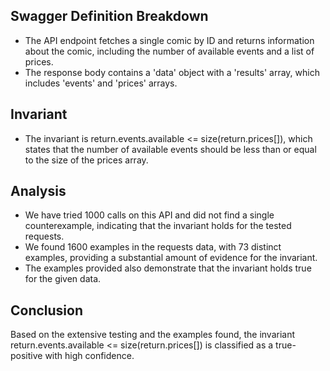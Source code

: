 ## Swagger Definition Breakdown
- The API endpoint fetches a single comic by ID and returns information about the comic, including the number of available events and a list of prices.
- The response body contains a 'data' object with a 'results' array, which includes 'events' and 'prices' arrays.

## Invariant
- The invariant is return.events.available <= size(return.prices[]), which states that the number of available events should be less than or equal to the size of the prices array.

## Analysis
- We have tried 1000 calls on this API and did not find a single counterexample, indicating that the invariant holds for the tested requests.
- We found 1600 examples in the requests data, with 73 distinct examples, providing a substantial amount of evidence for the invariant.
- The examples provided also demonstrate that the invariant holds true for the given data.

## Conclusion
Based on the extensive testing and the examples found, the invariant return.events.available <= size(return.prices[]) is classified as a true-positive with high confidence.
